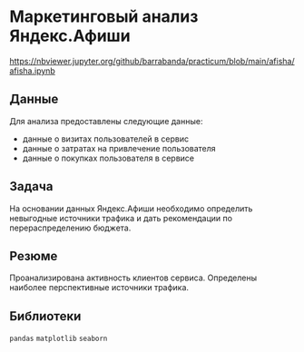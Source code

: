# Маркетинговый анализ Яндекс.Афиши

https://nbviewer.jupyter.org/github/barrabanda/practicum/blob/main/afisha/afisha.ipynb

## Данные
Для анализа предоставлены следующие данные:
- данные о визитах пользователей в сервис 
- данные о затратах на привлечение пользователя
- данные о покупках пользователя в сервисе

## Задача
На основании данных Яндекс.Афиши необходимо определить невыгодные источники трафика и дать рекомендации по перераспределению бюджета.

## Резюме
Проанализирована активность клиентов сервиса. Определены наиболее перспективные источники трафика.


## Библиотеки
 `pandas` `matplotlib` `seaborn`
 







